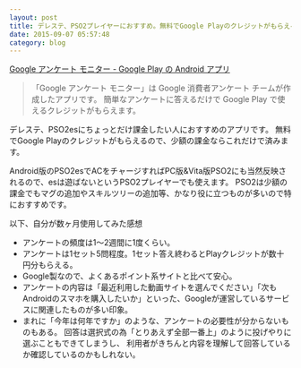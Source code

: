 ```yaml
---
layout: post
title: デレステ、PSO2プレイヤーにおすすめ。無料でGoogle Playのクレジットがもらえる「Google アンケート モニター」
date: 2015-09-07 05:57:48
category: blog
---
```


<a href="https://play.google.com/store/apps/details?id=com.google.android.apps.paidtasks&amp;hl=ja" target="_blank">Google アンケート モニター - Google Play の Android アプリ</a>

> 「Google アンケート モニター」は Google 消費者アンケート チームが作成したアプリです。
> 簡単なアンケートに答えるだけで Google Play で使えるクレジットがもらえます。

デレステ、PSO2esにちょっとだけ課金したい人におすすめのアプリです。
無料でGoogle Playのクレジットがもらえるので、少額の課金ならこれだけで済みます。

Android版のPSO2esでACをチャージすればPC版&Vita版PSO2にも当然反映されるので、esは遊ばないというPSO2プレイヤーでも使えます。
PSO2は少額の課金でもマグの追加やスキルツリーの追加等、かなり役に立つものが多いので特におすすめです。

以下、自分が数ヶ月使用してみた感想

- アンケートの頻度は1～2週間に1度くらい。
- アンケートは1セット5問程度。1セット答え終わるとPlayクレジットが数十円分もらえる。
- Google製なので、よくあるポイント系サイトと比べて安心。
- アンケートの内容は「最近利用した動画サイトを選んでください」「次もAndroidのスマホを購入したいか」といった、Googleが運営しているサービスに関連したものが多い印象。
- まれに「今年は何年ですか」のような、アンケートの必要性が分からないものもある。
  回答は選択式の為「とりあえず全部一番上」のように投げやりに選ぶこともできてしまうし、
  利用者がきちんと内容を理解して回答しているか確認しているのかもしれない。
